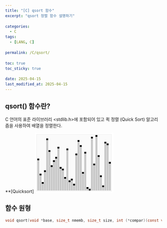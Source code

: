 ```yaml
---
title: "[C] qsort 함수"
excerpt: "qsort 정렬 함수 설명하기"

categories:
  - C
tags:
  - [LANG, C]

permalink: /C/qsort/

toc: true
toc_sticky: true

date: 2025-04-15
last_modified_at: 2025-04-15
---
```

## qsort() 함수란?
C 언어의 표준 라이브러리 <stdlib.h>에 포함되어 있고
퀵 정렬 (Quick Sort) 알고리즘을 사용하여 배열을 정렬한다.

**[Quicksort]
<img src="/assets/images/posts_img/qsrot/Sorting_quicksort_anim.gif" alt="Quicksort animation image" width="50%"> 

## 함수 원형
```c
void qsort(void *base, size_t nmemb, size_t size, int (*compar)(const void *, const void *));
```
